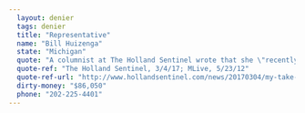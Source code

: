 ```yaml
---
  layout: denier
  tags: denier
  title: "Representative"
  name: "Bill Huizenga"
  state: "Michigan"
  quote: "A columnist at The Holland Sentinel wrote that she \"recently received a letter from U.S. Rep. Bill Huizenga, R-Zeeland, which questioned 'the extent to which reducing American emissions would impact climate change.'\" Previously, MLive quoted Huizenga as saying: “Today’s global warming doomsayers simply lack the scientific evidence to support their claims. A host of leaders in the scientific community have recognized that the argument for drastic anthropogenic global warming is no longer based on science, but is being driven by irrational fanaticism.”"
  quote-ref: "The Holland Sentinel, 3/4/17; MLive, 5/23/12"
  quote-ref-url: "http://www.hollandsentinel.com/news/20170304/my-take-ignoring-evidence-of-climate-change; https://www.mlive.com/opinion/muskegon/index.ssf/2012/05/letters_huizenga_on_climate_ch.html"
  dirty-money: "$86,050"
  phone: "202-225-4401"
---
```


